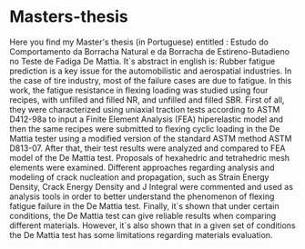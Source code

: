# Masters-thesis
Here you find my Master's thesis (in Portuguese) entitled : Estudo do Comportamento da Borracha Natural e da Borracha de Estireno-Butadieno no Teste de Fadiga De Mattia.
It´s abstract in english is:
Rubber fatigue prediction is a key issue for the automobilistic and aerospatial industries. In the case of tire industry, most of the failure cases are due to fatigue. In this work, the fatigue resistance in flexing loading was studied using four recipes, with unfilled and filled NR, and unfilled and filled SBR. First of all, they were characterized using uniaxial traction tests according to ASTM D412-98a to input a Finite Element Analysis (FEA) hiperelastic model and then the same recipes were submitted to flexing cyclic loading in the De Mattia tester using a modified version of the standard ASTM method ASTM D813-07. After that, their test results were analyzed and compared to FEA model of the De Mattia test. Proposals of hexahedric and tetrahedric mesh elements were examined. Different approaches regarding analysis and modeling of crack nucleation and propagation, such as Strain Energy Density, Crack Energy Density and J Integral were commented and used as analysis tools in order to better understand the phenomenon of flexing fatigue failure in the De Mattia test. Finally, it´s shown that under certain conditions, the De Mattia test can give reliable results when comparing different materials. However, it´s also shown that in a given set of conditions the De Mattia test has some limitations regarding materials evaluation.

